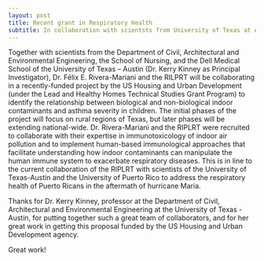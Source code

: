 ```yaml
---
layout: post
title: Recent grant in Respiratory Health
subtitle: In collaboration with scientsts from University of Texas at Austin
---
```



Together with scientists from the Department of Civil, Architectural and Environmental Engineering, the School of Nursing, and the Dell Medical School of the University of Texas – Austin (Dr. Kerry Kinney as Principal Investigator), Dr. Félix E. Rivera-Mariani and the RILPRT will be collaborating in a recently-funded project by the US Housing and Urban Development (under the Lead and Healthy Homes Technical Studies Grant Program) to identify the relationship between biological and non-biological indoor contaminants and asthma severity in children. The initial phases of the project will focus on rural regions of Texas, but later phases will be extending national-wide. Dr. Rivera-Mariani and the RIPLRT were  recruited to collaborate with their expertise in immunotoxicology of indoor air pollution and to implement human-based immunological approaches that facilitate understanding how indoor contaminants can manipulate the human immune system to exacerbate respiratory diseases. This is in line to the current collaboration of the RIPLRT with scientists of the University of Texas-Austin and the University of Puerto Rico to address the respiratory health of Puerto Ricans in the aftermath of hurricane Maria.

Thanks for Dr. Kerry Kinney, professor at the Department of Civil, Architectural and Environmental Engineering at the University of Texas - Austin, for putting together such a great team of collaborators, and for her great work in getting this proposal funded by the US Housing and Urban Development agency. 

Great work!

